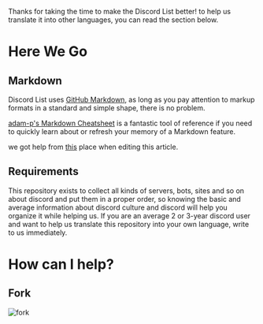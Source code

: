 Thanks for taking the time to make the Discord List better!
to help us translate it into other languages, you can read the section below.

# Here We Go

## Markdown

Discord List uses [GitHub Markdown](https://docs.github.com/en/github/writing-on-github/getting-started-with-writing-and-formatting-on-github), as long as you pay attention to markup formats in a standard and simple shape, there is no problem.

[adam-p's Markdown Cheatsheet](https://github.com/adam-p/markdown-here/wiki/Markdown-Cheatsheet) is a fantastic tool of reference if you need to quickly learn about or refresh your memory of a Markdown feature.

we got help from [this](https://github.com/ppy/osu-wiki/blob/master/CONTRIBUTING.md) place when editing this article.

## Requirements

This repository exists to collect all kinds of servers, bots, sites and so on about discord and put them in a proper order, so knowing the basic and average information about discord culture and discord will help you organize it while helping us. If you are an average 2 or 3-year discord user and want to help us translate this repository into your own language, write to us immediately.

# How can I help?
## Fork
![fork](https://why-am-i-he.re/zI5JwR "Fork1")
